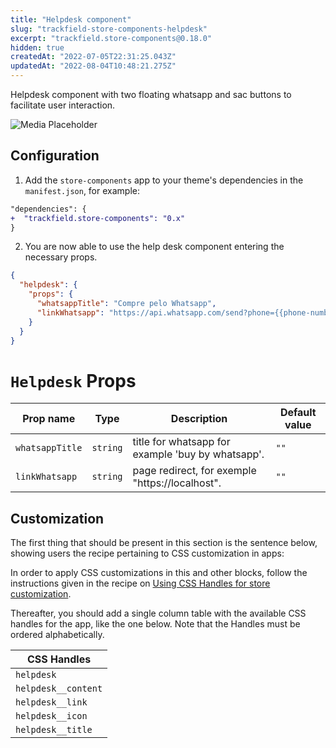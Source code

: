 ```yaml
---
title: "Helpdesk component"
slug: "trackfield-store-components-helpdesk"
excerpt: "trackfield.store-components@0.18.0"
hidden: true
createdAt: "2022-07-05T22:31:25.043Z"
updatedAt: "2022-08-04T10:48:21.275Z"
---
```

Helpdesk component with two floating whatsapp and sac buttons to facilitate user interaction.

![Media Placeholder](https://gitlab.com/acct.global/program-04/track-and-field-io/trackandfield.store-theme/uploads/96a963d9df9fbaa76283f38b4feea948/image.png)

## Configuration

1. Add the `store-components` app to your theme's dependencies in the `manifest.json`, for example:

```diff
"dependencies": {
+  "trackfield.store-components": "0.x"
}
```

2. You are now able to use the help desk component entering the necessary props.

```json
{
  "helpdesk": {
    "props": {
      "whatsappTitle": "Compre pelo Whatsapp",
      "linkWhatsapp": "https://api.whatsapp.com/send?phone={{phone-number}}"
    }
  }
}
```

# `Helpdesk` Props

| Prop name       | Type     | Description                                       | Default value |
| --------------- | -------- | ------------------------------------------------- | ------------- |
| `whatsappTitle` | `string` | title for whatsapp for example 'buy by whatsapp'. | `""`          |
| `linkWhatsapp`  | `string` | page redirect, for exemple "https://localhost".   | `""`          |

## Customization

The first thing that should be present in this section is the sentence below, showing users the recipe pertaining to CSS customization in apps:

In order to apply CSS customizations in this and other blocks, follow the instructions given in the recipe on [Using CSS Handles for store customization](https://vtex.io/docs/recipes/style/using-css-handles-for-store-customization).

Thereafter, you should add a single column table with the available CSS handles for the app, like the one below. Note that the Handles must be ordered alphabetically.

| CSS Handles         |
| ------------------- |
| `helpdesk`          |
| `helpdesk__content` |
| `helpdesk__link`    |
| `helpdesk__icon`    |
| `helpdesk__title`   |